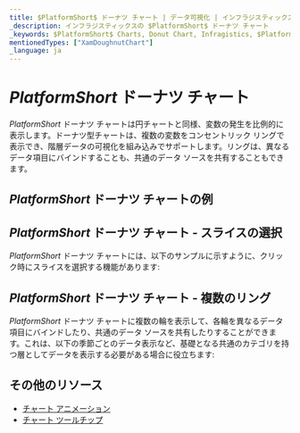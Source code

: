```yaml
---
title: $PlatformShort$ ドーナツ チャート | データ可視化 | インフラジスティックス
_description: インフラジスティックスの $PlatformShort$ ドーナツ チャート
_keywords: $PlatformShort$ Charts, Donut Chart, Infragistics, $PlatformShort$ チャート, ドーナツ チャート, インフラジスティックス
mentionedTypes: ["XamDoughnutChart"]
_language: ja
---
```

# $PlatformShort$ ドーナツ チャート

$PlatformShort$ ドーナツ チャートは円チャートと同様、変数の発生を比例的に表示します。ドーナツ型チャートは、複数の変数をコンセントリック リングで表示でき、階層データの可視化を組み込みでサポートします。リングは、異なるデータ項目にバインドすることも、共通のデータ ソースを共有することもできます。


## $PlatformShort$ ドーナツ チャートの例

<code-view style="height: 600px"
           data-demos-base-url="{environment:dvDemosBaseUrl}"
           iframe-src="{environment:dvDemosBaseUrl}/charts/doughnut-chart-legend"
           alt="$PlatformShort$ ドーナツ チャートの凡例" >
</code-view>

<div class="divider--half"></div>

## $PlatformShort$ ドーナツ チャート - スライスの選択

$PlatformShort$ ドーナツ チャートには、以下のサンプルに示すように、クリック時にスライスを選択する機能があります:


<code-view style="height: 600px"
           data-demos-base-url="{environment:dvDemosBaseUrl}"
           iframe-src="{environment:dvDemosBaseUrl}/charts/doughnut-chart-selection"
           alt="$PlatformShort$ ドーナツ チャート スライスの選択" >
</code-view>

<div class="divider--half"></div>

<!-- ## $PlatformShort$ ドーナツ チャート - スライスの切り出し

$PlatformShort$ ドーナツ チャートには、以下のサンプルに示すように、クリックするとチャートの連続輪から外側にスライスを展開する機能があります:


<code-view style="height: 600px"
           data-demos-base-url="{environment:dvDemosBaseUrl}"
           iframe-src="{environment:dvDemosBaseUrl}/charts/doughnut-chart-explosion"
           alt="$PlatformShort$ ドーナツ チャート スライスの切り出し" >
</code-view>

<div class="divider--half"></div> -->

## $PlatformShort$ ドーナツ チャート - 複数のリング

$PlatformShort$ ドーナツ チャートに複数の輪を表示して、各輪を異なるデータ 項目にバインドしたり、共通のデータ ソースを共有したりすることができます。これは、以下の季節ごとのデータ表示など、基礎となる共通のカテゴリを持つ層としてデータを表示する必要がある場合に役立ちます:

<code-view style="height: 600px"
           data-demos-base-url="{environment:dvDemosBaseUrl}"
           iframe-src="{environment:dvDemosBaseUrl}/charts/doughnut-chart-rings"
           alt="$PlatformShort$ ドーナツ チャート複数のリング" >
</code-view>

<div class="divider--half"></div>

## その他のリソース
- [チャート アニメーション](../chart-features-animations.md)
- [チャート ツールチップ](../chart-features-tooltips.md)


<!-- TODO list API links used in this topic
## API メンバー
-->

